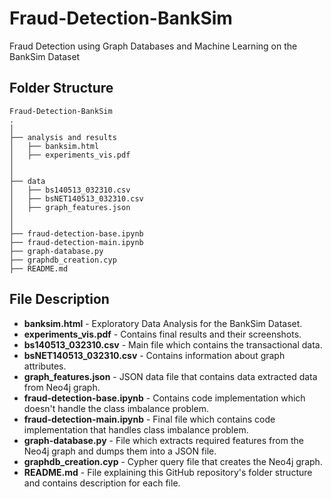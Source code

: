 # Fraud-Detection-BankSim
Fraud Detection using Graph Databases and Machine Learning on the BankSim Dataset

## Folder Structure

    Fraud-Detection-BankSim
    .
    │
    ├── analysis and results
    │   ├── banksim.html
    │   ├── experiments_vis.pdf
    │
    │
    ├── data
    │   ├── bs140513_032310.csv
    │   ├── bsNET140513_032310.csv
    │   ├── graph_features.json 
    │
    │
    ├── fraud-detection-base.ipynb 
    ├── fraud-detection-main.ipynb
    ├── graph-database.py
    ├── graphdb_creation.cyp
    ├── README.md
    
## File Description

<ul> 
  <li><b>banksim.html</b> - Exploratory Data Analysis for the BankSim Dataset.</li>
  <li><b>experiments_vis.pdf</b> - Contains final results and their screenshots.</li>
  <li><b>bs140513_032310.csv</b> - Main file which contains the transactional data.</li>
  <li><b>bsNET140513_032310.csv</b> - Contains information about graph attributes.</li>
  <li><b>graph_features.json</b> - JSON data file that contains data extracted data from Neo4j graph.</li>
  <li><b>fraud-detection-base.ipynb</b> - Contains code implementation which doesn't handle the class imbalance problem.</li>
  <li><b>fraud-detection-main.ipynb</b> - Final file which contains code implementation that handles class imbalance problem.</li>
  <li><b>graph-database.py</b> - File which extracts required features from the Neo4j graph and dumps them into a JSON file.</li>
  <li><b>graphdb_creation.cyp</b> - Cypher query file that creates the Neo4j graph.</li>
  <li><b>README.md</b> - File explaining this GitHub repository's folder structure and contains description for each file.</li>
</ul>  
    
